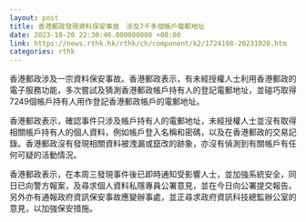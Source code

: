 ```yaml
---
layout: post
title: 香港郵政發現資料保安事故　涉及7千多個帳戶電郵地址
date: 2023-10-20 22:30:46.000000000 +08:00
link: https://news.rthk.hk/rthk/ch/component/k2/1724108-20231020.htm
categories: rthk
---
```


香港郵政涉及一宗資料保安事故。香港郵政表示，有未經授權人士利用香港郵政的電子服務功能，多次嘗試及猜測香港郵政帳戶持有人的登記電郵地址，並碰巧取得7249個帳戶持有人用作登記香港郵政帳戶的電郵地址。

香港郵政表示，確認事件只涉及帳戶持有人的電郵地址，未經授權人士並沒有取得相關帳戶持有人的個人資料，例如帳戶登入名稱和密碼，以及在香港郵政的交易記錄。香港郵政沒有發現相關資料被洩漏或竄改的跡象，亦沒有偵測到有關帳戶有任何可疑的活動情況。

香港郵政表示，在本周三發現事件後已即時通知受影響人士，並加強系統安全，同日已向警方報案，及尋求個人資料私隱專員公署意見，並在今日向公署提交報告。另外亦有通報政府資訊保安事故應變辦事處，並正尋求政府資訊科技總監辦公室的意見，以加強保安措施。
